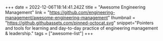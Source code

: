 +++
date = 2022-12-06T18:14:41.242Z
title = "Awesome Engineering Management"
link = "https://github.com/engineering-management/awesome-engineering-management"
thumbnail = "https://github.githubassets.com/pinned-octocat.svg"
snippet="Pointers and tools for learning and day-to-day practice of engineering management & leadership."
tags = ["awesome-list"]
+++

